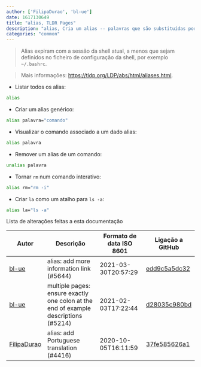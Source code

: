 ```yaml
---
author: ['FilipaDurao', 'bl-ue']
date: 1617130649
title: "alias, TLDR Pages"
description: "alias, Cria um alias -- palavras que são substituídas por um comando."
categories: "common"
---
```

> Alias expiram com a sessão da shell atual, a menos que sejam definidos no ficheiro de configuração da shell, por exemplo `~/.bashrc`.

> Mais informações: <https://tldp.org/LDP/abs/html/aliases.html>.

- Listar todos os alias:

```bash
alias
```

- Criar um alias genérico:

```bash
alias palavra="comando"
```

- Visualizar o comando associado a um dado alias:

```bash
alias palavra
```

- Remover um alias de um comando:

```bash
unalias palavra
```

- Tornar `rm` num comando interativo:

```bash
alias rm="rm -i"
```

- Criar `la` como um atalho para `ls -a`:

```bash
alias la="ls -a"
```
Lista de alterações feitas a esta documentação


Autor | Descrição | Formato de data ISO 8601 | Ligação a GitHub
------|-----|-----|-----
[bl-ue](mailto:54780737+bl-ue@users.noreply.github.com) | alias: add more information link (#5644) | 2021-03-30T20:57:29 | [edd9c5a5dc32](https://github.com/tldr-pages/tldr/commit/edd9c5a5dc32839ecf45b50d02d0260b8032002e)
[bl-ue](mailto:54780737+bl-ue@users.noreply.github.com) | multiple pages: ensure exactly one colon at the end of example descriptions (#5214) | 2021-02-03T17:22:44 | [d28035c980bd](https://github.com/tldr-pages/tldr/commit/d28035c980bde01b9168e76442fe564dc82ae5b7)
[FilipaDurao](mailto:32716065+FilipaDurao@users.noreply.github.com) | alias: add Portuguese translation (#4416) | 2020-10-05T16:11:59 | [37fe585626a1](https://github.com/tldr-pages/tldr/commit/37fe585626a1fa9df07fa07a94254514127d3b86)

